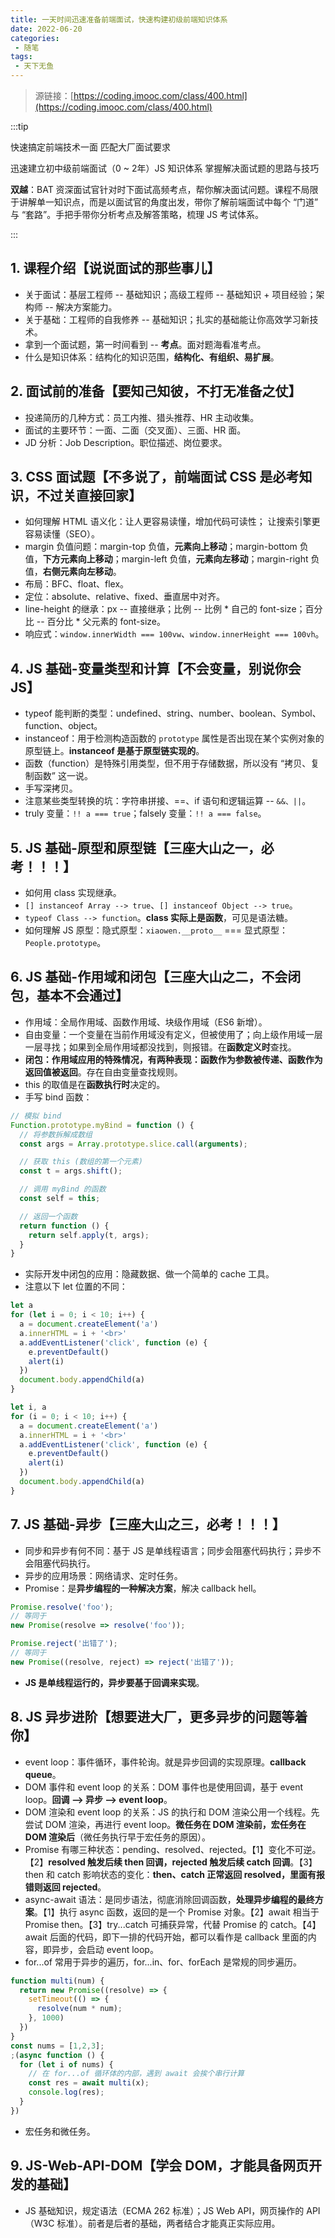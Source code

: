 ```yaml
---
title: 一天时间迅速准备前端面试，快速构建初级前端知识体系
date: 2022-06-20
categories:
 - 随笔
tags:
 - 天下无鱼
---
```


<!-- more -->



> 源链接：[https://coding.imooc.com/class/400.html](https://coding.imooc.com/class/400.html)

:::tip

快速搞定前端技术一面 匹配大厂面试要求<br/>

迅速建立初中级前端面试（0 ~ 2年）JS 知识体系 掌握解决面试题的思路与技巧<br/>

**双越**：BAT 资深面试官针对时下面试高频考点，帮你解决面试问题。课程不局限于讲解单一知识点，而是以面试官的角度出发，带你了解前端面试中每个 “门道” 与 “套路”。手把手带你分析考点及解答策略，梳理 JS 考试体系。

:::



## 1. 课程介绍【说说面试的那些事儿】

- 关于面试：基层工程师 -- 基础知识；高级工程师 -- 基础知识 + 项目经验；架构师 -- 解决方案能力。
- 关于基础：工程师的自我修养 -- 基础知识；扎实的基础能让你高效学习新技术。
- 拿到一个面试题，第一时间看到 -- **考点**。面对题海看准考点。
- 什么是知识体系：结构化的知识范围，**结构化、有组织、易扩展**。



## 2. 面试前的准备【要知己知彼，不打无准备之仗】

- 投递简历的几种方式：员工内推、猎头推荐、HR 主动收集。
- 面试的主要环节：一面、二面（交叉面）、三面、HR 面。
- JD 分析：Job Description。职位描述、岗位要求。



## 3. CSS 面试题【不多说了，前端面试 CSS 是必考知识，不过关直接回家】

- 如何理解 HTML 语义化：让人更容易读懂，增加代码可读性； 让搜索引擎更容易读懂（SEO）。
- margin 负值问题：margin-top 负值，**元素向上移动**；margin-bottom 负值，**下方元素向上移动**；margin-left 负值，**元素向左移动**；margin-right 负值，**右侧元素向左移动**。
- 布局：BFC、float、flex。
- 定位：absolute、relative、fixed、垂直居中对齐。
- line-height 的继承：px -- 直接继承；比例 -- 比例 * 自己的 font-size；百分比 -- 百分比 * 父元素的 font-size。
- 响应式：`window.innerWidth === 100vw`、`window.innerHeight === 100vh`。



## 4. JS 基础-变量类型和计算【不会变量，别说你会 JS】

- typeof 能判断的类型：undefined、string、number、boolean、Symbol、function、object。
- instanceof：用于检测构造函数的 `prototype` 属性是否出现在某个实例对象的原型链上。**instanceof 是基于原型链实现的**。
- 函数（function）是特殊引用类型，但不用于存储数据，所以没有 “拷贝、复制函数” 这一说。
- 手写深拷贝。
- 注意某些类型转换的坑：字符串拼接、==、if 语句和逻辑运算 -- `&&、||`。
- truly 变量：`!! a === true`；falsely 变量：`!! a === false`。



## 5. JS 基础-原型和原型链【三座大山之一，必考！！！】

- 如何用 class 实现继承。
- `[] instanceof Array --> true`、`[] instanceof Object --> true`。
- `typeof Class --> function`。**class 实际上是函数**，可见是语法糖。
- 如何理解 JS 原型：隐式原型：`xiaowen.__proto__`  ===  显式原型：`People.prototype`。



## 6. JS 基础-作用域和闭包【三座大山之二，不会闭包，基本不会通过】 

- 作用域：全局作用域、函数作用域、块级作用域（ES6 新增）。
- 自由变量：一个变量在当前作用域没有定义，但被使用了；向上级作用域一层一层寻找；如果到全局作用域都没找到，则报错。在**函数定义时**查找。
- **闭包：作用域应用的特殊情况，有两种表现：函数作为参数被传递、函数作为返回值被返回**。存在自由变量查找规则。
- this 的取值是在**函数执行时**决定的。
- 手写 bind 函数：

```javascript
// 模拟 bind
Function.prototype.myBind = function () {
  // 将参数拆解成数组
  const args = Array.prototype.slice.call(arguments);

  // 获取 this (数组的第一个元素)
  const t = args.shift();

  // 调用 myBind 的函数
  const self = this;

  // 返回一个函数
  return function () {
    return self.apply(t, args);
  }
}
```

- 实际开发中闭包的应用：隐藏数据、做一个简单的 cache 工具。
- 注意以下 let 位置的不同：

```javascript
let a
for (let i = 0; i < 10; i++) {
  a = document.createElement('a')
  a.innerHTML = i + '<br>'
  a.addEventListener('click', function (e) {
    e.preventDefault()
    alert(i)
  })
  document.body.appendChild(a)
}

let i, a
for (i = 0; i < 10; i++) {
  a = document.createElement('a')
  a.innerHTML = i + '<br>'
  a.addEventListener('click', function (e) {
    e.preventDefault()
    alert(i)
  })
  document.body.appendChild(a)
}
```



## 7. JS 基础-异步【三座大山之三，必考！！！】

- 同步和异步有何不同：基于 JS 是单线程语言；同步会阻塞代码执行；异步不会阻塞代码执行。
- 异步的应用场景：网络请求、定时任务。
- Promise：是**异步编程的一种解决方案**，解决 callback hell。

```javascript
Promise.resolve('foo');
// 等同于
new Promise(resolve => resolve('foo'));

Promise.reject('出错了');
// 等同于
new Promise((resolve, reject) => reject('出错了'));
```

- **JS 是单线程运行的，异步要基于回调来实现**。



## 8. JS 异步进阶【想要进大厂，更多异步的问题等着你】

- event loop：事件循环，事件轮询。就是异步回调的实现原理。**callback queue**。
- DOM 事件和 event loop 的关系：DOM 事件也是使用回调，基于 event loop。**回调 --> 异步 --> event loop**。
- DOM 渲染和 event loop 的关系：JS 的执行和 DOM 渲染公用一个线程。先尝试 DOM 渲染，再进行 event loop。**微任务在 DOM 渲染前，宏任务在 DOM 渲染后**（微任务执行早于宏任务的原因）。
- Promise 有哪三种状态：pending、resolved、rejected。【1】变化不可逆。【2】**resolved 触发后续 then 回调，rejected 触发后续 catch 回调**。【3】then 和 catch 影响状态的变化：**then、catch 正常返回 resolved，里面有报错则返回 rejected**。
- async-await 语法：是同步语法，彻底消除回调函数，**处理异步编程的最终方案**。【1】执行 async 函数，返回的是一个 Promise 对象。【2】await 相当于 Promise then。【3】try...catch 可捕获异常，代替 Promise 的 catch。【4】await 后面的代码，即下一排的代码开始，都可以看作是 callback 里面的内容，即异步，会启动 event loop。
- for...of 常用于异步的遍历，for...in、for、forEach 是常规的同步遍历。

```javascript
function multi(num) {
  return new Promise((resolve) => {
    setTimeout(() => {
      resolve(num * num);
    }, 1000)
  })
}
const nums = [1,2,3];
;(async function () {
  for (let i of nums) {
    // 在 for...of 循环体的内部，遇到 await 会挨个串行计算
    const res = await multi(x);
    console.log(res);
  }
})
```

- 宏任务和微任务。



## 9. JS-Web-API-DOM【学会 DOM，才能具备网页开发的基础】

- JS 基础知识，规定语法（ECMA 262 标准）；JS Web API，网页操作的 API（W3C 标准）。前者是后者的基础，两者结合才能真正实际应用。

